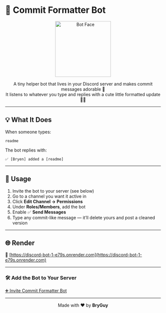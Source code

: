 # 🍼 Commit Formatter Bot

<p align="center">
  <img src="./DISCORD-BOT.avif" alt="Bot Face" width="180" />
</p>

<p align="center">
  A tiny helper bot that lives in your Discord server and makes commit messages adorable 🧸 <br>
  It listens to whatever you type and replies with a cute little formatted update 💬✨
</p>

---

## 💡 What It Does

When someone types:

```
readme
```

The bot replies with:

```
✅ [Bryen] added a [readme]
```

---

## 🚀 Usage

1. Invite the bot to your server (see below)  
2. Go to a channel you want it active in  
3. Click **Edit Channel → Permissions**  
4. Under **Roles/Members**, add the bot  
5. Enable ✅ **Send Messages**  
6. Type any commit-like message — it’ll delete yours and post a cleaned version

---

## 🌐 Render

🔗 [https://discord-bot-1-e79s.onrender.com](https://discord-bot-1-e79s.onrender.com)

---

### 🛠 Add the Bot to Your Server
[➕ Invite Commit Formatter Bot](https://discord.com/oauth2/authorize?client_id=1372387773062844436&scope=bot&permissions=345152)

---

<p align="center">
  Made with ❤️ by <strong>BryGuy</strong>
</p>
